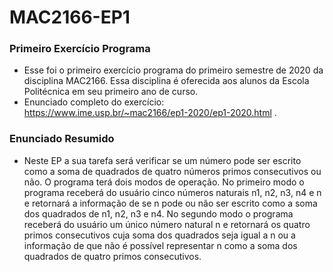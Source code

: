 # MAC2166-EP1

### Primeiro Exercício Programa  ###
- Esse foi o primeiro exercício programa do primeiro semestre de 2020 da disciplina MAC2166. Essa disciplina é oferecida aos alunos da Escola Politécnica em seu primeiro ano de curso.
- Enunciado completo do exercício: https://www.ime.usp.br/~mac2166/ep1-2020/ep1-2020.html .

### Enunciado Resumido  ###
- Neste EP a sua tarefa será verificar se um número pode ser escrito como a soma de quadrados de quatro números primos consecutivos ou não. O programa terá dois modos de operação. 
No primeiro modo o programa receberá do usuário cinco números naturais n1, n2, n3, n4 e n e retornará a informação de se n pode ou não ser escrito como a soma dos quadrados de n1, n2, n3 e n4.
No segundo modo o programa receberá do usuário um único número natural n e retornará os quatro primos consecutivos cuja soma dos quadrados seja igual a n ou a informação de que não é possível representar n como a soma dos quadrados de quatro primos consecutivos.

